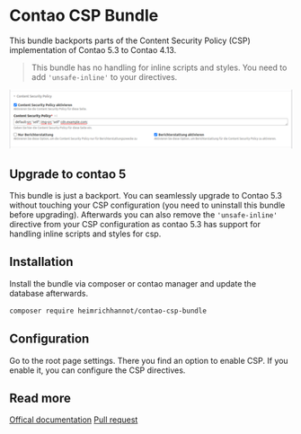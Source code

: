 # Contao CSP Bundle

This bundle backports parts of the Content Security Policy (CSP) implementation of Contao 5.3 to Contao 4.13.

> This bundle has no handling for inline scripts and styles. You need to add `'unsafe-inline'` to your directives.

![Page settings](docs/screenshots/settings.png)

## Upgrade to contao 5

This bundle is just a backport. You can seamlessly upgrade to Contao 5.3 without touching your CSP configuration (you need to uninstall this bundle before upgrading).
Afterwards you can also remove the `'unsafe-inline'` directive from your CSP configuration as contao 5.3 has support for handling inline scripts and styles for csp.

## Installation

Install the bundle via composer or contao manager and update the database afterwards.

```bash
composer require heimrichhannot/contao-csp-bundle
```

## Configuration

Go to the root page settings. There you find an option to enable CSP. If you enable it, you can configure the CSP directives.

## Read more

[Offical documentation](https://docs.contao.org/manual/de/seitenstruktur/website-startseite/#content-security-policy)
[Pull request](https://github.com/contao/contao/pull/6631)